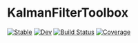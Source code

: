 # KalmanFilterToolbox

[![Stable](https://img.shields.io/badge/docs-stable-blue.svg)](https://nathanaelbosch.github.io/KalmanFilterToolbox.jl/stable/)
[![Dev](https://img.shields.io/badge/docs-dev-blue.svg)](https://nathanaelbosch.github.io/KalmanFilterToolbox.jl/dev/)
[![Build Status](https://github.com/nathanaelbosch/KalmanFilterToolbox.jl/actions/workflows/CI.yml/badge.svg?branch=main)](https://github.com/nathanaelbosch/KalmanFilterToolbox.jl/actions/workflows/CI.yml?query=branch%3Amain)
[![Coverage](https://codecov.io/gh/nathanaelbosch/KalmanFilterToolbox.jl/branch/main/graph/badge.svg)](https://codecov.io/gh/nathanaelbosch/KalmanFilterToolbox.jl)
